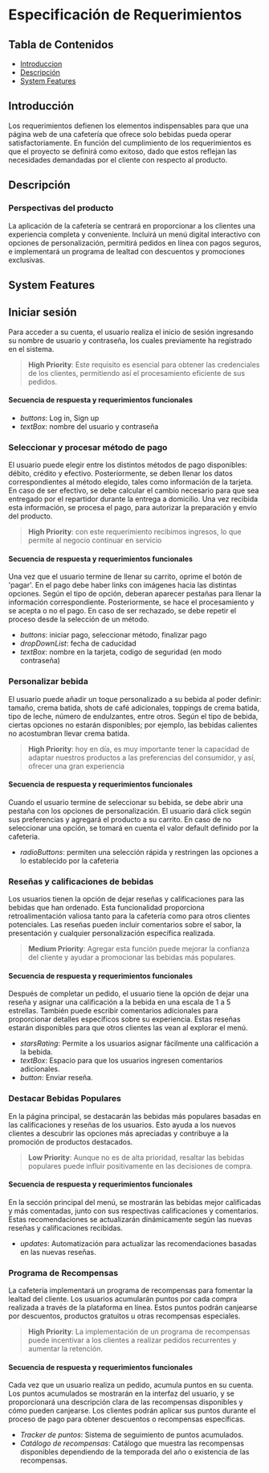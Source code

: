 # Especificación de Requerimientos

## Tabla de Contenidos

* [Introduccion](##introduccion)
* [Descripción](##descripción)
* [System Features](##system-features)

## Introducción

Los requerimientos defienen los elementos indispensables para que una página web de una cafetería que ofrece solo bebidas pueda operar satisfactoriamente. En función del cumplimiento de los requerimientos es que el proyecto se definirá como exitoso, dado que estos reflejan las necesidades demandadas por el cliente con respecto al producto. 

## Descripción

### Perspectivas del producto 

La aplicación de la cafetería se centrará en proporcionar a los clientes una experiencia completa y conveniente. Incluirá un menú digital interactivo con opciones de personalización, permitirá pedidos en línea con pagos seguros, e implementará un programa de lealtad con descuentos y promociones exclusivas. 


## System Features

## Iniciar sesión

Para acceder a su cuenta, el usuario realiza el inicio de sesión ingresando su nombre de usuario y contraseña, los cuales previamente ha registrado en el sistema.

> **High Priority**: Este requisito es esencial para obtener las credenciales de los clientes, permitiendo así el procesamiento eficiente de sus pedidos.

#### Secuencia de respuesta y requerimientos funcionales

* *buttons*: Log in, Sign up
* *textBox*: nombre del usuario y contraseña


### Seleccionar y procesar método de pago

El usuario puede elegir entre los distintos métodos de pago disponibles: débito, crédito y efectivo. Posteriormente, se deben llenar los datos correspondientes al método elegido, tales como información de la tarjeta. En caso de ser efectivo, se debe calcular el cambio necesario para que sea entregado por el repartidor durante la entrega a domicilio. Una vez recibida esta información, se procesa el pago, para autorizar la preparación y envío del producto.

> **High Priority**: con este requerimiento recibimos ingresos, lo que permite al negocio continuar en servicio

#### Secuencia de respuesta y requerimientos funcionales

Una vez que el usuario termine de llenar su carrito, oprime el botón de 'pagar'. En el pago debe haber links con imágenes hacia las distintas opciones. Según el tipo de opción, deberan aparecer pestañas para llenar la información correspondiente. Posteriormente, se hace el procesamiento y se acepta o no el pago. En caso de ser rechazado, se debe repetir el proceso desde la selección de un método.
* *buttons*: iniciar pago, seleccionar método, finalizar pago
* *dropDownList*: fecha de caducidad
* *textBox*: nombre en la tarjeta, codigo de seguridad (en modo contraseña)

### Personalizar bebida

El usuario puede añadir un toque personalizado a su bebida al poder definir: tamaño, crema batida, shots de café adicionales, toppings de crema batida, tipo de leche, número de endulzantes, entre otros. Según el tipo de bebida, ciertas opciones no estarán disponibles; por ejemplo, las bebidas calientes no acostumbran llevar crema batida. 

> **High Priority**: hoy en día, es muy importante tener la capacidad de adaptar nuestros productos a las preferencias del consumidor, y así, ofrecer una gran experiencia

#### Secuencia de respuesta y requerimientos funcionales

Cuando el usuario termine de seleccionar su bebida, se debe abrir una pestaña con los opciones de personalización. El usuario dará click según sus preferencias y agregará el producto a su carrito. En caso de no seleccionar una opción, se tomará en cuenta el valor default definido por la cafeteria.
* *radioButtons*: permiten una selección rápida y restringen las opciones a lo establecido por la cafeteria

### Reseñas y calificaciones de bebidas

Los usuarios tienen la opción de dejar reseñas y calificaciones para las bebidas que han ordenado. Esta funcionalidad proporciona retroalimentación valiosa tanto para la cafetería como para otros clientes potenciales. Las reseñas pueden incluir comentarios sobre el sabor, la presentación y cualquier personalización específica realizada.

> **Medium Priority**: Agregar esta función puede mejorar la confianza del cliente y ayudar a promocionar las bebidas más populares.

#### Secuencia de respuesta y requerimientos funcionales

Después de completar un pedido, el usuario tiene la opción de dejar una reseña y asignar una calificación a la bebida en una escala de 1 a 5 estrellas. También puede escribir comentarios adicionales para proporcionar detalles específicos sobre su experiencia. Estas reseñas estarán disponibles para que otros clientes las vean al explorar el menú.

* *starsRating*: Permite a los usuarios asignar fácilmente una calificación a la bebida.
* *textBox*: Espacio para que los usuarios ingresen comentarios adicionales.
* *button*: Enviar reseña.

### Destacar Bebidas Populares

En la página principal, se destacarán las bebidas más populares basadas en las calificaciones y reseñas de los usuarios. Esto ayuda a los nuevos clientes a descubrir las opciones más apreciadas y contribuye a la promoción de productos destacados.

> **Low Priority**: Aunque no es de alta prioridad, resaltar las bebidas populares puede influir positivamente en las decisiones de compra.

#### Secuencia de respuesta y requerimientos funcionales

En la sección principal del menú, se mostrarán las bebidas mejor calificadas y más comentadas, junto con sus respectivas calificaciones y comentarios. Estas recomendaciones se actualizarán dinámicamente según las nuevas reseñas y calificaciones recibidas.

* *updates*: Automatización para actualizar las recomendaciones basadas en las nuevas reseñas.

### Programa de Recompensas

La cafetería implementará un programa de recompensas para fomentar la lealtad del cliente. Los usuarios acumularán puntos por cada compra realizada a través de la plataforma en línea. Estos puntos podrán canjearse por descuentos, productos gratuitos u otras recompensas especiales.

> **High Priority**: La implementación de un programa de recompensas puede incentivar a los clientes a realizar pedidos recurrentes y aumentar la retención.

#### Secuencia de respuesta y requerimientos funcionales

Cada vez que un usuario realiza un pedido, acumula puntos en su cuenta. Los puntos acumulados se mostrarán en la interfaz del usuario, y se proporcionará una descripción clara de las recompensas disponibles y cómo pueden canjearse. Los clientes podrán aplicar sus puntos durante el proceso de pago para obtener descuentos o recompensas específicas.

* *Tracker de puntos*: Sistema de seguimiento de puntos acumulados.
* *Catálogo de recompensas*: Catálogo que muestra las recompensas disponibles dependiendo de la temporada del año o existencia de las recompensas.




